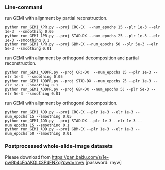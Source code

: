 

### Line-command

run GEMI with alignment by partial reconstruction.

```unix
python run_GEMI_APR.py --proj CRC-DX  --num_epochs 15 --plr 1e-3 --elr 1e-3  --smoothing 0.05
python run_GEMI_APR.py --proj STAD-DX --num_epochs 25 --plr 1e-3 --elr 1e-3 --smoothing 0.1
python run_GEMI_APR.py --proj GBM-DX --num_epochs 50 --plr 5e-3 --elr 5e-3 --smoothing 0.01
```

run GEMI with alignment by orthogonal decomposition and partial reconstruction.

```
python run_GEMI_AODPR.py --proj CRC-DX  --num_epochs 15 --plr 1e-3 --elr 1e-3  --smoothing 0.05
python run_GEMI_AODPR.py --proj STAD-DX --num_epochs 25 --plr 1e-3 --elr 1e-3 --smoothing 0.1 
python run_GEMI_AODPR.py --proj GBM-DX --num_epochs 50 --plr 5e-3 --elr 5e-3 --smoothing 0.01
```

run GEMI with alignment by orthogonal decomposition.

```
python run_GEMI_AOD.py --proj CRC-DX --plr 1e-3 --elr 1e-3 --num_epochs 15 --smoothing 0.05 
python run_GEMI_AOD.py --proj STAD-DX --plr 1e-3 --elr 1e-3 --num_epochs 15 --smoothing 0.1
python run_GEMI_AOD.py --proj GBM-DX --plr 1e-3 --elr 1e-3 --num_epochs 50 --smoothing 0.01 
```

### Postprocessed whole-slide-image datasets

Please download from https://pan.baidu.com/s/1e-pwRb4cFqAKQL03P4FNZg?pwd=rnyw [password: rnyw] 
